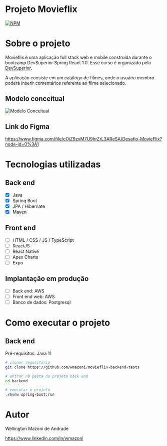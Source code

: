 # Projeto Movieflix
[![NPM](https://img.shields.io/npm/l/react)](https://github.com/wmazoni/movieflix-backend-tests/blob/main/LICENSE) 

# Sobre o projeto

Movieflix é uma aplicação full stack web e mobile construída durante o bootcamp DevSuperior Spring React 1.0. Esse curso é organizado pela [DevSuperior](https://devsuperior.com "Site da DevSuperior").

A aplicação consiste em um catálogo de filmes, onde o usuário membro poderá inserir comentários referente ao filme selecionado.

## Modelo conceitual
![Modelo Conceitual](https://github.com/wmazoni/movieflix-backend-tests/blob/main/assets/modelo-conceitual.png)

## Link do Figma
https://www.figma.com/file/cOjZ9zvM7U9hrZrL3AReSA/Desafio-MovieFlix?node-id=0%3A1


# Tecnologias utilizadas
## Back end
- [X] Java
- [X] Spring Boot
- [X] JPA / Hibernate
- [X] Maven
## Front end
- [ ] HTML / CSS / JS / TypeScript
- [ ] ReactJS
- [ ] React Native
- [ ] Apex Charts
- [ ] Expo
## Implantação em produção
- [ ] Back end: AWS
- [ ] Front end web: AWS
- [ ] Banco de dados: Postgresql

# Como executar o projeto

## Back end
Pré-requisitos: Java 11

```bash
# clonar repositório
git clone https://github.com/wmazoni/movieflix-backend-tests

# entrar na pasta do projeto back end
cd backend

# executar o projeto
./mvnw spring-boot:run
```


# Autor

Wellington Mazoni de Andrade

https://www.linkedin.com/in/wmazoni
